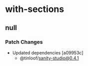 # with-sections

## null

### Patch Changes

- Updated dependencies [a09953c]
  - @tinloof/sanity-studio@0.4.1
